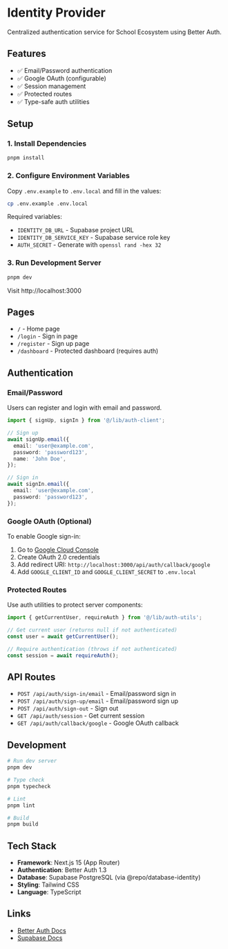 # Identity Provider

Centralized authentication service for School Ecosystem using Better Auth.

## Features

- ✅ Email/Password authentication
- ✅ Google OAuth (configurable)
- ✅ Session management
- ✅ Protected routes
- ✅ Type-safe auth utilities

## Setup

### 1. Install Dependencies

```bash
pnpm install
```

### 2. Configure Environment Variables

Copy `.env.example` to `.env.local` and fill in the values:

```bash
cp .env.example .env.local
```

Required variables:
- `IDENTITY_DB_URL` - Supabase project URL
- `IDENTITY_DB_SERVICE_KEY` - Supabase service role key
- `AUTH_SECRET` - Generate with `openssl rand -hex 32`

### 3. Run Development Server

```bash
pnpm dev
```

Visit http://localhost:3000

## Pages

- `/` - Home page
- `/login` - Sign in page
- `/register` - Sign up page
- `/dashboard` - Protected dashboard (requires auth)

## Authentication

### Email/Password

Users can register and login with email and password.

```typescript
import { signUp, signIn } from '@/lib/auth-client';

// Sign up
await signUp.email({
  email: 'user@example.com',
  password: 'password123',
  name: 'John Doe',
});

// Sign in
await signIn.email({
  email: 'user@example.com',
  password: 'password123',
});
```

### Google OAuth (Optional)

To enable Google sign-in:

1. Go to [Google Cloud Console](https://console.cloud.google.com)
2. Create OAuth 2.0 credentials
3. Add redirect URI: `http://localhost:3000/api/auth/callback/google`
4. Add `GOOGLE_CLIENT_ID` and `GOOGLE_CLIENT_SECRET` to `.env.local`

### Protected Routes

Use auth utilities to protect server components:

```typescript
import { getCurrentUser, requireAuth } from '@/lib/auth-utils';

// Get current user (returns null if not authenticated)
const user = await getCurrentUser();

// Require authentication (throws if not authenticated)
const session = await requireAuth();
```

## API Routes

- `POST /api/auth/sign-in/email` - Email/password sign in
- `POST /api/auth/sign-up/email` - Email/password sign up
- `POST /api/auth/sign-out` - Sign out
- `GET /api/auth/session` - Get current session
- `GET /api/auth/callback/google` - Google OAuth callback

## Development

```bash
# Run dev server
pnpm dev

# Type check
pnpm typecheck

# Lint
pnpm lint

# Build
pnpm build
```

## Tech Stack

- **Framework**: Next.js 15 (App Router)
- **Authentication**: Better Auth 1.3
- **Database**: Supabase PostgreSQL (via @repo/database-identity)
- **Styling**: Tailwind CSS
- **Language**: TypeScript

## Links

- [Better Auth Docs](https://www.better-auth.com/docs)
- [Supabase Docs](https://supabase.com/docs)
